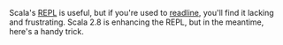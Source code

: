 
Scala's [REPL][] is useful, but if you're used to [readline][], you'll find
it lacking and frustrating. Scala 2.8 is enhancing the REPL, but in the
meantime, here's a handy trick.

[REPL]: http://en.wikipedia.org/wiki/REPL
[readline]: http://tiswww.case.edu/php/chet/readline/rltop.html
